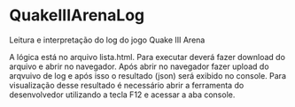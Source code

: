 # QuakeIIIArenaLog
Leitura e interpretação do log do jogo Quake III Arena

A lógica está no arquivo lista.html. Para executar deverá fazer download do arquivo e abrir no navegador. Após abrir no navegador fazer upload do arqvuivo de log e após isso o resultado (json) será exibido no console. Para visualização desse resultado é necessário abrir a ferramenta do desenvolvedor utilizando a tecla F12 e acessar a aba console.
